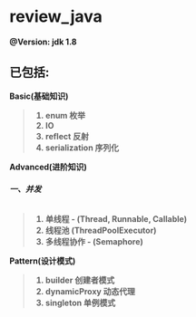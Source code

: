 # review_java


<b>@Version: jdk 1.8</b>


已包括:
---

<b>Basic(基础知识)<b>
 > 1. enum 枚举
 > 2. IO
 > 3. reflect 反射
 > 4. serialization 序列化 

 <b>Advanced(进阶知识)</b>
 
 ######  <b>一、并发 </b>
 > 1. 单线程 - (Thread, Runnable, Callable)
 > 2. 线程池 (ThreadPoolExecutor)
 > 3. 多线程协作 - (Semaphore)
 

 <b>Pattern(设计模式)</b>
   
 > 1. builder 创建者模式
 > 2. dynamicProxy 动态代理
 > 3. singleton 单例模式
      


